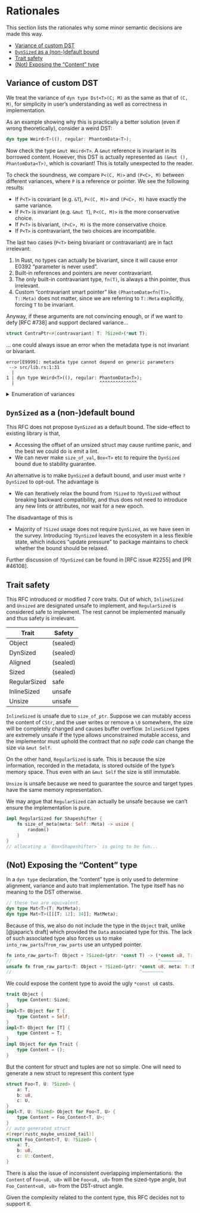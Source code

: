 # Rationales

This section lists the rationales why some minor semantic decisions are made this way.

<!-- TOC depthFrom:2 -->

- [Variance of custom DST](#variance-of-custom-dst)
- [`DynSized` as a (non-)default bound](#dynsized-as-a-non-default-bound)
- [Trait safety](#trait-safety)
- [(Not) Exposing the “Content” type](#not-exposing-the-content-type)

<!-- /TOC -->

## Variance of custom DST

We treat the variance of `dyn type Dst<T>(C; M)` as the same as that of `(C, M)`, for simplicity in
user’s understanding as well as correctness in implementation.

As an example showing why this is practically a better solution (even if wrong theoretically),
consider a weird DST:

```rust ,ignore
dyn type Weird<T>((), regular: PhantomData<T>);
```

Now check the type `&mut Weird<T>`. A `&mut` reference is invariant in its borrowed content.
However, this DST is actually represented as `(&mut (), PhantomData<T>)`, which is covariant! This
is totally unexpected to the reader.

To check the soundness, we compare `P<(C, M)>` and `(P<C>, M)` between different variances, where
`P` is a reference or pointer. We see the following results:

* If `P<T>` is covariant (e.g. `&T`), `P<(C, M)>` and `(P<C>, M)` have exactly the same variance.
* If `P<T>` is invariant (e.g. `&mut T`), `P<(C, M)>` is the more conservative choice.
* If `P<T>` is bivariant, `(P<C>, M)` is the more conservative choice.
* If `P<T>` is contravariant, the two choices are incompatible.

The last two cases (`P<T>` being bivariant or contravariant) are in fact irrelevant:

1. In Rust, no types can actually be bivariant, since it will cause error E0392 “parameter is never
    used”.
2. Built-in references and pointers are never contravariant.
3. The only built-in contravariant type, `fn(T)`, is always a thin pointer, thus irrelevant.
4. Custom “contravariant smart pointer” like `(PhantomData<fn(T)>, T::Meta)` does not matter, since
    we are referring to `T::Meta` explicitly, forcing `T` to be invariant.

Anyway, if these arguments are not convincing enough, or if we want to defy [RFC #738] and support
declared variance…

```rust ,ignore
struct ContraPtr<#[contravariant] T: ?Sized>(*mut T);
```

… one could always issue an error when the metadata type is not invariant or bivariant.

```
error[E9999]: metadata type cannot depend on generic parameters
 --> src/lib.rs:1:31
  |
1 | dyn type Weird<T>((), regular: PhantomData<T>);
  |                                ^^^^^^^^^^^^^^
```

<details><summary>Enumeration of variances</summary>

| C | M | `P<(C, M)>` | `(P<C>, M)` | Note    |
|:-:|:-:|:-----------:|:-----------:|:--------|
| + | + | +P          | +P ∧ +      | `P<(C, M)>`’s variance is too loose (− or ∞) when `P` is − or ∞ |
| + | 0 | 0           | 0           |         |
| + | − | 0           | +P ∧ −      |         |
| + | ∞ | +P          | +P          |         |
| 0 | + | 0           | 0           |         |
| 0 | 0 | 0           | 0           |         |
| 0 | − | 0           | 0           |         |
| 0 | ∞ | 0           | 0           |         |
| − | + | 0           | −P ∧ +      |         |
| − | 0 | 0           | 0           |         |
| − | − | −P          | −P ∧ −      | `P<(C, M)>`’s variance is too loose (+ or ∞) when `P` is − or ∞ |
| − | ∞ | −P          | −P          |         |
| ∞ | + | +P          | +           | `P<(C, M)>` has opposite variance (−) when `P` is − |
| ∞ | 0 | 0           | 0           |         |
| ∞ | − | −P          | −           | `P<(C, M)>` has opposite variance (+) when `P` is − |
| ∞ | ∞ | ∞           | ∞           |         |

* \+ = covariant
* 0 = invariant
* − = contravariant
* ∞ = bivariant
* +P = variance of `P<T>`
* −P = contraposition of variance of `P<T>` (swap + and −)
* *x* ∧ *y* = [greatest-lower-bound]

[greatest-lower-bound]: https://github.com/rust-lang/rust/blob/53a6d14e5/src/librustc_typeck/variance/xform.rs

</details>

## `DynSized` as a (non-)default bound

This RFC does not propose `DynSized` as a default bound. The side-effect to existing library is
that,

* Accessing the offset of an unsized struct may cause runtime panic, and the best we could do is
    emit a lint.
* We can never make `size_of_val`, `Box<T>` etc to require the `DynSized` bound due to stability
    guarantee.

An alternative is to make `DynSized` a default bound, and user must write `?DynSized` to opt-out.
The advantage is

* We can iteratively relax the bound from `?Sized` to `?DynSized` without breaking backward
    compatibility, and thus does not need to introduce any new lints or attributes, nor wait for a
    new epoch.

The disadvantage of this is

* Majority of `?Sized` usage does not require `DynSized`, as we have seen in the survey. Introducing
    `?DynSized` leaves the ecosystem in a less flexible state, which induces “update pressure” to
    package maintains to check whether the bound should be relaxed.

Further discussion of `?DynSized` can be found in [RFC issue #2255] and [PR #46108].

## Trait safety

This RFC introduced or modified 7 core traits. Out of which, `InlineSized` and `Unsized` are
designated unsafe to implement, and `RegularSized` is considered safe to implement. The rest cannot
be implemented manually and thus safety is irrelevant.

| Trait | Safety |
|-------|--------|
| Object | (sealed) |
| DynSized | (sealed) |
| Aligned | (sealed) |
| Sized | (sealed) |
| RegularSized | safe |
| InlineSized | unsafe |
| Unsize | unsafe |

`InlineSized` is unsafe due to `size_of_ptr`. Suppose we can mutably access the content of `CStr`,
and the user writes or remove a `\0` somewhere, the size will be completely changed and causes
buffer overflow. `InlineSized` types are extremely unsafe if the type allows unconstrained mutable
access, and the implementor must uphold the contract that *no safe code* can change the size via
`&mut Self`.

On the other hand, `RegularSized` is safe. This is because the size information, recorded in the
metadata, is stored outside of the type’s memory space. Thus even with an `&mut Self` the size is
still immutable.

`Unsize` is unsafe because we need to guarantee the source and target types have the same memory
representation.

We may argue that `RegularSized` can actually be unsafe because we can’t ensure the implementation
is pure.

```rust
impl RegularSized for Shapeshifter {
    fn size_of_meta(meta: Self::Meta) -> usize {
        random()
    }
}
// allocating a `Box<Shapeshifter>` is going to be fun...
```

## (Not) Exposing the “Content” type

In a `dyn type` declaration, the “content” type is only used to determine alignment, variance and
auto trait implementation. The type itself has no meaning to the DST otherwise.

```rust ,ignore
// these two are equivalent.
dyn type Mat<T>(T; MatMeta);
dyn type Mat<T>([[[T; 12]; 34]]; MatMeta);
```

Because of this, we also do not include the type in the `Object` trait, unlike [@japaric’s draft]
which provided the `Data` associated type for this. The lack of such associated type also forces us
to make `into_raw_parts`/`from_raw_parts` use an untyped pointer.

```rust ,ignore
fn into_raw_parts<T: Object + ?Sized>(ptr: *const T) -> (*const u8, T::Meta);
//                                                       ^~~~~~~~~
unsafe fn from_raw_parts<T: Object + ?Sized>(ptr: *const u8, meta: T::Meta) -> *const T;
//                                                ^~~~~~~~~
```

We could expose the content type to avoid the ugly `*const u8` casts.

```rust ,ignore
trait Object {
    type Content: Sized;
}
impl<T> Object for T {
    type Content = Self;
}
impl<T> Object for [T] {
    type Content = T;
}
impl Object for dyn Trait {
    type Content = ();
}
```

But the content for struct and tuples are not so simple. One will need to generate a new struct to
represent this content type

```rust ,ignore
struct Foo<T, U: ?Sized> {
    a: T,
    b: u8,
    c: U,
}
impl<T, U: ?Sized> Object for Foo<T, U> {
    type Content = Foo_Content<T, U>;
}
// auto generated struct
#[repr(rustc_maybe_unsized_tail)]
struct Foo_Content<T, U: ?Sized> {
    a: T,
    b: u8,
    c: U::Content,
}
```

There is also the issue of inconsistent overlapping implementations: the `Content` of `Foo<u8, u8>`
will be `Foo<u8, u8>` from the sized-type angle, but `Foo_Content<u8, u8>` from the DST-struct
angle.

Given the complexity related to the content type, this RFC decides not to support it.
